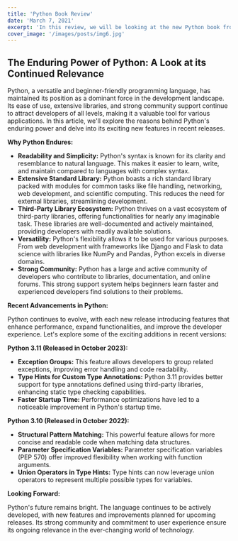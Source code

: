 ```yaml
---
title: 'Python Book Review'
date: 'March 7, 2021'
excerpt: 'In this review, we will be looking at the new Python book from Oriley'
cover_image: '/images/posts/img6.jpg'
---
```


The Enduring Power of Python: A Look at its Continued Relevance
---------------------------------------------------------------

Python, a versatile and beginner-friendly programming language, has maintained its position as a dominant force in the development landscape. Its ease of use, extensive libraries, and strong community support continue to attract developers of all levels, making it a valuable tool for various applications. In this article, we'll explore the reasons behind Python's enduring power and delve into its exciting new features in recent releases.

**Why Python Endures:**

-   **Readability and Simplicity:** Python's syntax is known for its clarity and resemblance to natural language. This makes it easier to learn, write, and maintain compared to languages with complex syntax.
-   **Extensive Standard Library:** Python boasts a rich standard library packed with modules for common tasks like file handling, networking, web development, and scientific computing. This reduces the need for external libraries, streamlining development.
-   **Third-Party Library Ecosystem:** Python thrives on a vast ecosystem of third-party libraries, offering functionalities for nearly any imaginable task. These libraries are well-documented and actively maintained, providing developers with readily available solutions.
-   **Versatility:** Python's flexibility allows it to be used for various purposes. From web development with frameworks like Django and Flask to data science with libraries like NumPy and Pandas, Python excels in diverse domains.
-   **Strong Community:** Python has a large and active community of developers who contribute to libraries, documentation, and online forums. This strong support system helps beginners learn faster and experienced developers find solutions to their problems.

**Recent Advancements in Python:**

Python continues to evolve, with each new release introducing features that enhance performance, expand functionalities, and improve the developer experience. Let's explore some of the exciting additions in recent versions:

**Python 3.11 (Released in October 2023):**

-   **Exception Groups:** This feature allows developers to group related exceptions, improving error handling and code readability.
-   **Type Hints for Custom Type Annotations:** Python 3.11 provides better support for type annotations defined using third-party libraries, enhancing static type checking capabilities.
-   **Faster Startup Time:** Performance optimizations have led to a noticeable improvement in Python's startup time.

**Python 3.10 (Released in October 2022):**

-   **Structural Pattern Matching:** This powerful feature allows for more concise and readable code when matching data structures.
-   **Parameter Specification Variables:** Parameter specification variables (PEP 570) offer improved flexibility when working with function arguments.
-   **Union Operators in Type Hints:** Type hints can now leverage union operators to represent multiple possible types for variables.

**Looking Forward:**

Python's future remains bright. The language continues to be actively developed, with new features and improvements planned for upcoming releases. Its strong community and commitment to user experience ensure its ongoing relevance in the ever-changing world of technology.